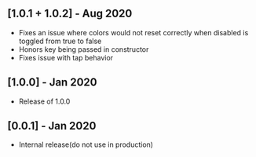 ## [1.0.1 + 1.0.2] - Aug 2020

* Fixes an issue where colors would not reset correctly when disabled is toggled from true to false
* Honors key being passed in constructor
* Fixes issue with tap behavior

## [1.0.0] - Jan 2020

* Release of 1.0.0

## [0.0.1] - Jan 2020

* Internal release(do not use in production)